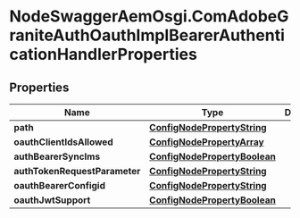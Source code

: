 # NodeSwaggerAemOsgi.ComAdobeGraniteAuthOauthImplBearerAuthenticationHandlerProperties

## Properties
Name | Type | Description | Notes
------------ | ------------- | ------------- | -------------
**path** | [**ConfigNodePropertyString**](ConfigNodePropertyString.md) |  | [optional] 
**oauthClientIdsAllowed** | [**ConfigNodePropertyArray**](ConfigNodePropertyArray.md) |  | [optional] 
**authBearerSyncIms** | [**ConfigNodePropertyBoolean**](ConfigNodePropertyBoolean.md) |  | [optional] 
**authTokenRequestParameter** | [**ConfigNodePropertyString**](ConfigNodePropertyString.md) |  | [optional] 
**oauthBearerConfigid** | [**ConfigNodePropertyString**](ConfigNodePropertyString.md) |  | [optional] 
**oauthJwtSupport** | [**ConfigNodePropertyBoolean**](ConfigNodePropertyBoolean.md) |  | [optional] 


